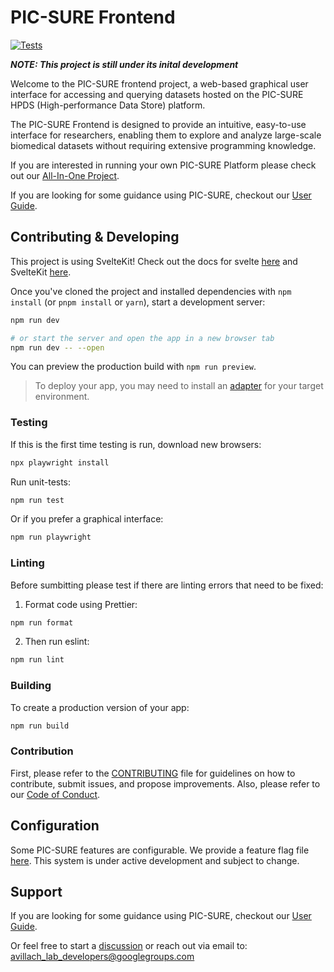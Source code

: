 # PIC-SURE Frontend

[![Tests](https://github.com/hms-dbmi/PIC-SURE-Frontend/actions/workflows/tests.yml/badge.svg)](https://github.com/hms-dbmi/PIC-SURE-Frontend/actions/workflows/tests.yml)

<b><i>NOTE: This project is still under its inital development</i></b>

Welcome to the PIC-SURE frontend project, a web-based graphical user interface for accessing and querying datasets hosted on the PIC-SURE HPDS (High-performance Data Store) platform.

The PIC-SURE Frontend is designed to provide an intuitive, easy-to-use interface for researchers, enabling them to explore and analyze large-scale biomedical datasets without requiring extensive programming knowledge.

If you are interested in running your own PIC-SURE Platform please check out our [All-In-One Project](https://github.com/hms-dbmi/pic-sure-all-in-one).

If you are looking for some guidance using PIC-SURE, checkout our [User Guide](https://pic-sure.gitbook.io/pic-sure).

## Contributing & Developing

This project is using SvelteKit! Check out the docs for svelte [here](https://svelte.dev/) and SvelteKit [here](https://kit.svelte.dev/).

Once you've cloned the project and installed dependencies with `npm install` (or `pnpm install` or `yarn`), start a development server:

```bash
npm run dev

# or start the server and open the app in a new browser tab
npm run dev -- --open
```

You can preview the production build with `npm run preview`.

> To deploy your app, you may need to install an [adapter](https://kit.svelte.dev/docs/adapters) for your target environment.

### Testing

If this is the first time testing is run, download new browsers:

```bash
npx playwright install
```

Run unit-tests:

```bash
npm run test
```

Or if you prefer a graphical interface:

```bash
npm run playwright
```

### Linting

Before sumbitting please test if there are linting errors that need to be fixed:

1. Format code using Prettier:
```bash
npm run format
```
2. Then run eslint:
```bash
npm run lint
```

### Building

To create a production version of your app:

```bash
npm run build
```

### Contribution

First, please refer to the [CONTRIBUTING](https://github.com/hms-dbmi/pic-sure-all-in-one/blob/master/CONTRIBUTING.md) file for guidelines on how to contribute, submit issues, and propose improvements.
Also, please refer to our [Code of Conduct](https://github.com/hms-dbmi/pic-sure-hpds/blob/master/CODE_OF_CONDUCT.md).


## Configuration

Some PIC-SURE features are configurable. We provide a feature flag file [here](https://github.com/hms-dbmi/PIC-SURE-Frontend/blob/dev/src/lib/configuration.ts).
This system is under active development and subject to change.

## Support

If you are looking for some guidance using PIC-SURE, checkout our [User Guide](https://pic-sure.gitbook.io/pic-sure).

Or feel free to start a [discussion](https://github.com/hms-dbmi/PIC-SURE-Frontend/discussions) or reach out via email to: [avillach_lab_developers@googlegroups.com](mailto:avillach_lab_developers@googlegroups.com)


